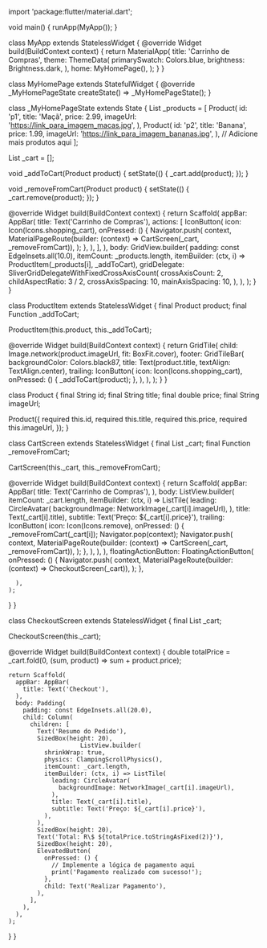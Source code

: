 import 'package:flutter/material.dart';

void main() {
  runApp(MyApp());
}

class MyApp extends StatelessWidget {
  @override
  Widget build(BuildContext context) {
    return MaterialApp(
      title: 'Carrinho de Compras',
      theme: ThemeData(
        primarySwatch: Colors.blue,
        brightness: Brightness.dark,
      ),
      home: MyHomePage(),
    );
  }
}

class MyHomePage extends StatefulWidget {
  @override
  _MyHomePageState createState() => _MyHomePageState();
}

class _MyHomePageState extends State<MyHomePage> {
  List<Product> _products = [
    Product(
      id: 'p1',
      title: 'Maçã',
      price: 2.99,
      imageUrl: 'https://link_para_imagem_macas.jpg',
    ),
    Product(
      id: 'p2',
      title: 'Banana',
      price: 1.99,
      imageUrl: 'https://link_para_imagem_bananas.jpg',
    ),
    // Adicione mais produtos aqui
  ];

  List<Product> _cart = [];

  void _addToCart(Product product) {
    setState(() {
      _cart.add(product);
    });
  }

  void _removeFromCart(Product product) {
    setState(() {
      _cart.remove(product);
    });
  }

  @override
  Widget build(BuildContext context) {
    return Scaffold(
      appBar: AppBar(
        title: Text('Carrinho de Compras'),
        actions: [
          IconButton(
            icon: Icon(Icons.shopping_cart),
            onPressed: () {
              Navigator.push(
                context,
                MaterialPageRoute(builder: (context) => CartScreen(_cart, _removeFromCart)),
              );
            },
          ),
        ],
      ),
      body: GridView.builder(
        padding: const EdgeInsets.all(10.0),
        itemCount: _products.length,
        itemBuilder: (ctx, i) => ProductItem(_products[i], _addToCart),
        gridDelegate: SliverGridDelegateWithFixedCrossAxisCount(
          crossAxisCount: 2,
          childAspectRatio: 3 / 2,
          crossAxisSpacing: 10,
          mainAxisSpacing: 10,
        ),
      ),
    );
  }
}

class ProductItem extends StatelessWidget {
  final Product product;
  final Function _addToCart;

  ProductItem(this.product, this._addToCart);

  @override
  Widget build(BuildContext context) {
    return GridTile(
      child: Image.network(product.imageUrl, fit: BoxFit.cover),
      footer: GridTileBar(
        backgroundColor: Colors.black87,
        title: Text(product.title, textAlign: TextAlign.center),
        trailing: IconButton(
          icon: Icon(Icons.shopping_cart),
          onPressed: () {
            _addToCart(product);
          },
        ),
      ),
    );
  }
}

class Product {
  final String id;
  final String title;
  final double price;
  final String imageUrl;

  Product({
    required this.id,
    required this.title,
    required this.price,
    required this.imageUrl,
  });
}

class CartScreen extends StatelessWidget {
  final List<Product> _cart;
  final Function _removeFromCart;

  CartScreen(this._cart, this._removeFromCart);

  @override
  Widget build(BuildContext context) {
    return Scaffold(
      appBar: AppBar(
        title: Text('Carrinho de Compras'),
      ),
      body: ListView.builder(
        itemCount: _cart.length,
        itemBuilder: (ctx, i) => ListTile(
          leading: CircleAvatar(
            backgroundImage: NetworkImage(_cart[i].imageUrl),
          ),
          title: Text(_cart[i].title),
          subtitle: Text('Preço: ${_cart[i].price}'),
          trailing: IconButton(
            icon: Icon(Icons.remove),
            onPressed: () {
              _removeFromCart(_cart[i]);
              Navigator.pop(context);
              Navigator.push(
                context,
                MaterialPageRoute(builder: (context) => CartScreen(_cart, _removeFromCart)),
              );
            },
          ),
        ),
      ),
      floatingActionButton: FloatingActionButton(
        onPressed: () {
          Navigator.push(
            context,
            MaterialPageRoute(builder: (context) => CheckoutScreen(_cart)),
          );
        },
 
      ),
    );
  }
}

class CheckoutScreen extends StatelessWidget {
  final List<Product> _cart;

  CheckoutScreen(this._cart);

  @override
  Widget build(BuildContext context) {
    double totalPrice = _cart.fold(0, (sum, product) => sum + product.price);

    return Scaffold(
      appBar: AppBar(
        title: Text('Checkout'),
      ),
      body: Padding(
        padding: const EdgeInsets.all(20.0),
        child: Column(
          children: [
            Text('Resumo do Pedido'),
            SizedBox(height: 20),
                        ListView.builder(
              shrinkWrap: true,
              physics: ClampingScrollPhysics(),
              itemCount: _cart.length,
              itemBuilder: (ctx, i) => ListTile(
                leading: CircleAvatar(
                  backgroundImage: NetworkImage(_cart[i].imageUrl),
                ),
                title: Text(_cart[i].title),
                subtitle: Text('Preço: ${_cart[i].price}'),
              ),
            ),
            SizedBox(height: 20),
            Text('Total: R\$ ${totalPrice.toStringAsFixed(2)}'),
            SizedBox(height: 20),
            ElevatedButton(
              onPressed: () {
                // Implemente a lógica de pagamento aqui
                print('Pagamento realizado com sucesso!');
              },
              child: Text('Realizar Pagamento'),
            ),
          ],
        ),
      ),
    );
  }
}
